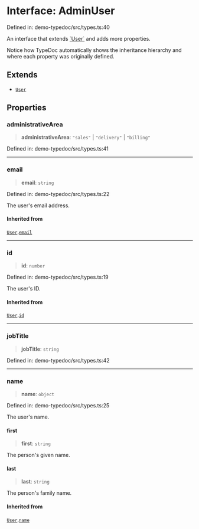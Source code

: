 # Interface: AdminUser

Defined in: demo-typedoc/src/types.ts:40

An interface that extends [\`User\`](User.md) and adds more properties.

Notice how TypeDoc automatically shows the inheritance hierarchy and where
each property was originally defined.

## Extends

- [`User`](User.md)

## Properties

### administrativeArea

> **administrativeArea**: `"sales"` \| `"delivery"` \| `"billing"`

Defined in: demo-typedoc/src/types.ts:41

***

### email

> **email**: `string`

Defined in: demo-typedoc/src/types.ts:22

The user's email address.

#### Inherited from

[`User`](User.md).[`email`](User.md#email)

***

### id

> **id**: `number`

Defined in: demo-typedoc/src/types.ts:19

The user's ID.

#### Inherited from

[`User`](User.md).[`id`](User.md#id)

***

### jobTitle

> **jobTitle**: `string`

Defined in: demo-typedoc/src/types.ts:42

***

### name

> **name**: `object`

Defined in: demo-typedoc/src/types.ts:25

The user's name.

#### first

> **first**: `string`

The person's given name.

#### last

> **last**: `string`

The person's family name.

#### Inherited from

[`User`](User.md).[`name`](User.md#name)
